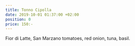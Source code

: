 ```yaml
---
title: Tonno Cipolla
date: 2019-10-01 01:37:00 +02:00
position: 0
price: 150:-
---
```


Fior di Latte, San Marzano tomatoes, red onion, tuna, basil.